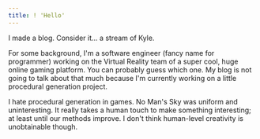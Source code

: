 ```yaml
---
title: ! 'Hello'
---
```


I made a blog. Consider it... a stream of Kyle.

For some background, I'm a software engineer (fancy name for programmer) working on the Virtual Reality team of a super cool, huge online gaming platform. You can probably guess which one. My blog is not going to talk about that much because I'm currently working on a little procedural generation project.

I hate procedural generation in games. No Man's Sky was uniform and uninteresting. It really takes a human touch to make something interesting; at least until our methods improve. I don't think human-level creativity is unobtainable though.
